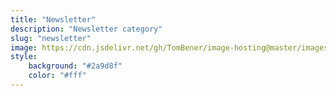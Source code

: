 ```yaml
---
title: "Newsletter"
description: "Newsletter category"
slug: "newsletter"
image: https://cdn.jsdelivr.net/gh/TomBener/image-hosting@master/images/newsletter-category-cover.jpg
style:
    background: "#2a9d8f"
    color: "#fff"
---
```

